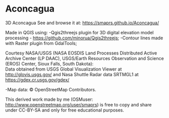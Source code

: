 # Aconcagua
3D Aconcagua
See and browse it at: https://smaprs.github.io/Aconcagua/  

Made in QGIS using:
-Qgis2threejs plugin for 3D digital elevation model processing - https://github.com/minorua/Qgis2threejs;
-Contour lines made with Raster plugin from GdalTools;

Courtesy NASA/USGS (NASA EOSDIS Land Processes Distributed Active Archive Center (LP DAAC), USGS/Earth Resources Observation and Science (EROS) Center, Sioux Falls, South Dakota):  
Data obtained from USGS Global Visualization Viewer at http://glovis.usgs.gov/ and Nasa Shuttle Radar data SRTMGL1 at https://gdex.cr.usgs.gov/gdex/

-Map data: © OpenStreetMap Contributors.

This derived work made by me (OSMuser: http://www.openstreetmap.org/user/smaprs) is free to copy and share under CC-BY-SA and only for free educational purposes.

